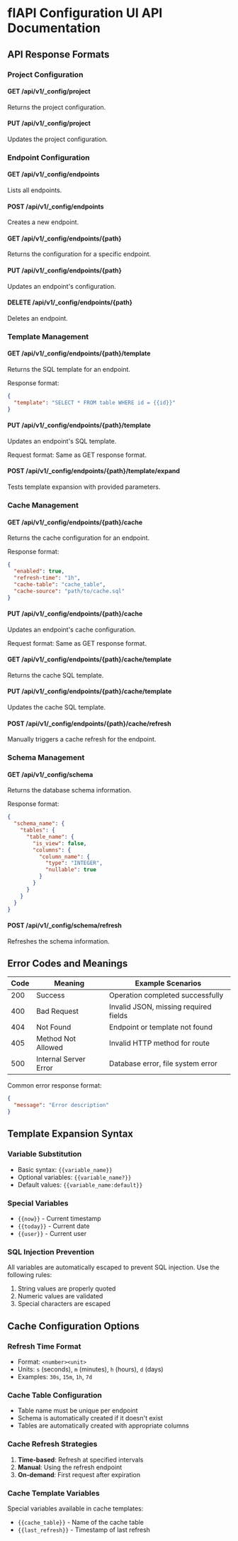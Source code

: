 # flAPI Configuration UI API Documentation

## API Response Formats

### Project Configuration

#### GET /api/v1/_config/project
Returns the project configuration.

#### PUT /api/v1/_config/project
Updates the project configuration.

### Endpoint Configuration

#### GET /api/v1/_config/endpoints
Lists all endpoints.

#### POST /api/v1/_config/endpoints
Creates a new endpoint.

#### GET /api/v1/_config/endpoints/{path}
Returns the configuration for a specific endpoint.

#### PUT /api/v1/_config/endpoints/{path}
Updates an endpoint's configuration.

#### DELETE /api/v1/_config/endpoints/{path}
Deletes an endpoint.

### Template Management

#### GET /api/v1/_config/endpoints/{path}/template
Returns the SQL template for an endpoint.

Response format:
```json
{
  "template": "SELECT * FROM table WHERE id = {{id}}"
}
```

#### PUT /api/v1/_config/endpoints/{path}/template
Updates an endpoint's SQL template.

Request format: Same as GET response format.

#### POST /api/v1/_config/endpoints/{path}/template/expand
Tests template expansion with provided parameters.

### Cache Management

#### GET /api/v1/_config/endpoints/{path}/cache
Returns the cache configuration for an endpoint.

Response format:
```json
{
  "enabled": true,
  "refresh-time": "1h",
  "cache-table": "cache_table",
  "cache-source": "path/to/cache.sql"
}
```

#### PUT /api/v1/_config/endpoints/{path}/cache
Updates an endpoint's cache configuration.

Request format: Same as GET response format.

#### GET /api/v1/_config/endpoints/{path}/cache/template
Returns the cache SQL template.

#### PUT /api/v1/_config/endpoints/{path}/cache/template
Updates the cache SQL template.

#### POST /api/v1/_config/endpoints/{path}/cache/refresh
Manually triggers a cache refresh for the endpoint.

### Schema Management

#### GET /api/v1/_config/schema
Returns the database schema information.

Response format:
```json
{
  "schema_name": {
    "tables": {
      "table_name": {
        "is_view": false,
        "columns": {
          "column_name": {
            "type": "INTEGER",
            "nullable": true
          }
        }
      }
    }
  }
}
```

#### POST /api/v1/_config/schema/refresh
Refreshes the schema information.

## Error Codes and Meanings

| Code | Meaning | Example Scenarios |
|------|---------|------------------|
| 200 | Success | Operation completed successfully |
| 400 | Bad Request | Invalid JSON, missing required fields |
| 404 | Not Found | Endpoint or template not found |
| 405 | Method Not Allowed | Invalid HTTP method for route |
| 500 | Internal Server Error | Database error, file system error |

Common error response format:
```json
{
  "message": "Error description"
}
```

## Template Expansion Syntax

### Variable Substitution
- Basic syntax: `{{variable_name}}`
- Optional variables: `{{variable_name?}}`
- Default values: `{{variable_name:default}}`

### Special Variables
- `{{now}}` - Current timestamp
- `{{today}}` - Current date
- `{{user}}` - Current user

### SQL Injection Prevention
All variables are automatically escaped to prevent SQL injection. Use the following rules:
1. String values are properly quoted
2. Numeric values are validated
3. Special characters are escaped

## Cache Configuration Options

### Refresh Time Format
- Format: `<number><unit>`
- Units: `s` (seconds), `m` (minutes), `h` (hours), `d` (days)
- Examples: `30s`, `15m`, `1h`, `7d`

### Cache Table Configuration
- Table name must be unique per endpoint
- Schema is automatically created if it doesn't exist
- Tables are automatically created with appropriate columns

### Cache Refresh Strategies
1. **Time-based**: Refresh at specified intervals
2. **Manual**: Using the refresh endpoint
3. **On-demand**: First request after expiration

### Cache Template Variables
Special variables available in cache templates:
- `{{cache_table}}` - Name of the cache table
- `{{last_refresh}}` - Timestamp of last refresh 